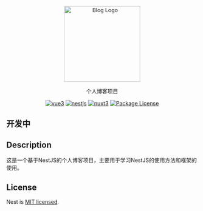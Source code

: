 
<p align="center">
  <a href="#" target="blank"><img src="#" width="200" alt="Blog Logo" /></a>
</p>



  <p align="center">个人博客项目</p>
    <p align="center">
<a href="https://staging-cn.vuejs.org/" target="_blank"><img src="https://img.shields.io/badge/Framework-vue3-brightgreen" alt="vue3" /></a>
<a href="https://docs.nestjs.com/" target="_blank"><img src="https://img.shields.io/badge/Framework-nestjs-brightgreen" alt="nestjs" /></a>
<a href="https://v3.nuxtjs.org/" target="_blank"><img src="https://img.shields.io/badge/SSR-nuxt3-brightgreen" alt="nuxt3" /></a>
<a href="https://www.npmjs.com/~nestjscore" target="_blank"><img src="https://img.shields.io/npm/l/@nestjs/core.svg" alt="Package License" /></a>


</p>

## 开发中

## Description


这是一个基于NestJS的个人博客项目，主要用于学习NestJS的使用方法和框架的使用。


## License

Nest is [MIT licensed](LICENSE).
